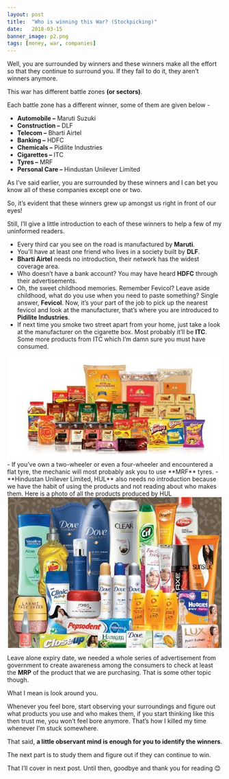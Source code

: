 ```yaml
---
layout: post
title:  "Who is winning this War? (Stockpicking)"
date:   2018-03-15
banner_image: p2.png
tags: [money, war, companies]
---
```


Well, you are surrounded by winners and these winners make all the effort so that they continue to surround you. If they fail to do it, they aren’t winners anymore.

This war has different battle zones **(or sectors)**.
<!--more-->
Each battle zone has a different winner, some of them are given below -
 - **Automobile –** Maruti Suzuki
 - **Construction –** DLF
 - **Telecom –** Bharti Airtel
 - **Banking –** HDFC
 - **Chemicals –** Pidilite Industries
 - **Cigarettes –** ITC
 - **Tyres –** MRF
 - **Personal Care –** Hindustan Unilever Limited

As I’ve said earlier, you are surrounded by these winners and I can bet you know all of these companies except one or two.

So, it’s evident that these winners grew up amongst us right in front of our eyes!

Still, I’ll give a little introduction to each of these winners to help a few of my uninformed readers.

 - Every third car you see on the road is manufactured by **Maruti**.
 - You’ll have at least one friend who lives in a society built by **DLF**.
 - **Bharti Airtel** needs no introduction, their network has the widest coverage area.
 - Who doesn’t have a bank account? You may have heard **HDFC** through their advertisements.
 - Oh, the sweet childhood memories. Remember Fevicol? Leave aside childhood, what do you use when you need to paste something? Single answer, **Fevicol**. Now, it’s your part of the job to pick up the nearest fevicol and look at the manufacturer, that’s where you are introduced to **Pidilite Industries**.
 - If next time you smoke two street apart from your home, just take a look at the manufacturer on the cigarette box. Most probably it’ll be **ITC**. Some more products from ITC which I’m damn sure you must have consumed.
<img src="/images/posts/p2_1.jpg" alt="ITC Products" style="display: block; margin-left: auto; margin-right: auto;"/>
 - If you’ve own a two-wheeler or even a four-wheeler and encountered a flat tyre, the mechanic will most probably ask you to use **MRF** tyres.
 - **Hindustan Unilever Limited, HUL** also needs no introduction because we have the habit of using the products and not reading about who makes them. Here is a photo of all the products produced by HUL
<img src="/images/posts/p2_2.jpg" alt="HUL Products" style="display: block; margin-left: auto; margin-right: auto;"/>

Leave alone expiry date, we needed a whole series of advertisement from government to create awareness among the consumers to check at least the **MRP** of the product that we are purchasing. That is some other topic though.

What I mean is look around you.

Whenever you feel bore, start observing your surroundings and figure out what products you use and who makes them, if you start thinking like this then trust me, you won’t feel bore anymore. That’s how I killed my time whenever I’m stuck somewhere.

That said, **a little observant mind is enough for you to identify the winners**.

The next part is to study them and figure out if they can continue to win.

That I’ll cover in next post. Until then, goodbye and thank you for reading 😊
